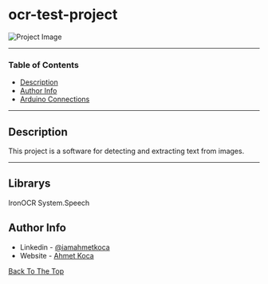 # ocr-test-project

![Project Image](https://ahmetkoca.com.tr/github/ocr-test-project/ocr-test-project.png)



---

### Table of Contents


- [Description](#description)
- [Author Info](#author-info)
- [Arduino Connections](https://ahmetkoca.com.tr/github/rfid-with-csharp/arduino-connections.png)
---

## Description

This project is a software for detecting and extracting text from images.



---


## Librarys

IronOCR
System.Speech








## Author Info

- Linkedin - [@iamahmetkoca](https://www.linkedin.com/in/iamahmetkoca/)
- Website - [Ahmet Koca](https://ahmetkoca.com.tr)

[Back To The Top](#read-me-template)
